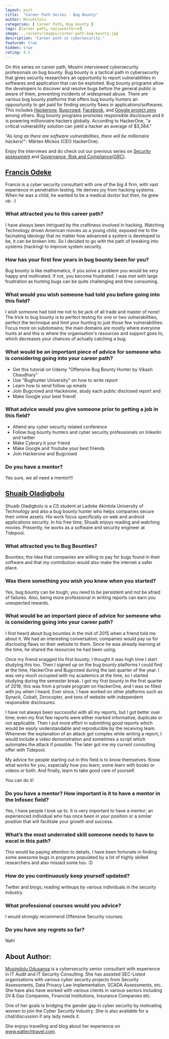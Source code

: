 ```yaml
---
layout: post
title:  "Career Path Series - Bug Bounty"
author: Mosimilolu
categories: [ Career Path, Bug bounty ]
tags: [Career path, naijasecforce]
image: ../assets/images/career-path-bug-bounty.jpg
description: "Career path in cybersecurity."
featured: true
hidden: true
rating: 4.5
---
```


On this series on career path, Mosimi interviewed cybersecurity profesionals on bug bounty. Bug bounty is a tactical path in cybersecurity that gives security researchers an opportunity to report vulnerablilites in softwares and application that can be exploited. Bug bounty programs allow the developers to discover and resolve bugs before the general public is aware of them, preventing incidents of widespread abuse.
There are various bug bounty platforms that offers bug bounty hunters an oppourtunity to get paid for finding security flaws in applications/softwares. This includes [Hackerone](https://www.hackerone.com/), [Bugcrowd](https://www.bugcrowd.com/), [Facebook](https://web.facebook.com/whitehat?_rdc=1&_rdr), and [Google project zero](https://googleprojectzero.blogspot.com/) among others. Bug bounty programs promotes responsible disclosure and it is powering millionnaire hackers globally. According to HackerOne, "a critical vulnerability solution can yield a hacker an average of $3,384."

*"As long as there are software vulnerabilities, there will be millionaire hackers!"*- Mårten Mickos (CEO HackerOne).

Enjoy the interviews and do check out our previous series on [Security assessment](https://blog.naijasecforce.com/career-path-series-security-assessment/) and [Governance, Risk and Compliance(GRC)](https://blog.naijasecforce.com/career-path-grc/).


## [Francis Odeke](https://ng.linkedin.com/in/francisodeke?trk=author_mini-profile_title)
Francis is a cyber security consultant with one of the big 4 firm, with vast experience in penetration testing. He derives joy from hacking systems. When he was a child, he wanted to be a medical doctor but then, he grew up. :)

### What attracted you to this career path?
I have always been intrigued by the craftiness involved in hacking. Watching Technology driven American movies as a  young child, exposed me to the facinating ideology that no matter how advanced a system is developed to be, it can be broken into. So I decided to go with the path of breaking into systems (hacking) to improve system security.

### How has your first few years in bug bounty been for you?
Bug bounty is like mathematics, if you solve a problem you would be very happy and moltivated. If not, you become frustrated. I was met with large frustration as hunting bugs can be quite challenging and time consuming.

### What would you wish someone had told you before going into this field? 

I wish someone had told me not to be jack of all trade and master of none! The trick to bug bounty is to perfect testing for one or two vulnerabilities, perfect the technique and limit your hunting to just those few vulnerabilities.
Focus more on subdomains; the main domains are mostly where everyone hunts at and this is where the organisation's resources and support goes to, which decreases your chances of actually catching a bug.

### What would be an important piece of advice for someone who is considering going into your career path?
* Get this tutorial  on Udemy "Offensive Bug Bounty Hunter by Vikash Chaudhary"
* Use "Bughunter University" on how to write report
* Learn how to send follow up emails
* Join Bugcrowd and Hackerone, study each public disclosed report and 
* Make Google your best friend!

### What advice would you give someone prior to getting a job in this field?
* Attend any cyber security related conference
* Follow bug bounty hunters and cyber security professionals on linkedin and twitter
* Make Cybrary.it your friend
* Make Google and Youtube your best friends
* Join Hackerone and Bugcrowd

### Do you have a mentor?
Yes sure, we all need a mentor!!! 

## [Shuaib Oladigbolu](https://ng.linkedin.com/in/sawzeeyy)
Shuaib Oladigbolu is a CS student at Ladoke Akintola University of Technology and also a bug bounty hunter who helps companies secure their online assets. His work focus specifically on web and android applications security. In his free time, Shuaib enjoys reading and watching movies. Presently, he works as a software and security engineer at Tidepool.

### What attracted you to Bug Bounties? 
Bounties; the idea that companies are willing to pay for bugs found in their software and that my contribution would also make the internet a safer place.

### Was there something you wish you knew when you started?
Yes, bug bounty can be tough; you need to be persistent and not be afraid of failures. Also, being more professional in writing reports can earn you unexpected rewards.

### What would be an important piece of advice for someone who is considering going into your career path?
I first heard about bug bounties in the mid of 2015 when a friend told me about it. We had an interesting conversation; companies would pay us for disclosing flaws on their website to them. Since he was already learning at the time, he shared the resources he had been using.

Once my friend snagged his first bounty, I thought it was high time I start studying this too. Then I signed up on the bug bounty platforms I could find at the time, HackerOne and Bugcrowd during the last quarter of the year. I was very much occupied with my academics at the time, so I started studying during the semester break. I got my first bounty in the first quarter of 2016; this was from a private program on HackerOne, and I was so filled with joy when I heard. Ever since, I have worked on other platforms such as Synack, Cobalt, Zerocopter, and tons of website with independent responsible disclosures.

I have not always been successful with all my reports, but I got better over time; even my first few reports were either marked informative, duplicate or not applicable. Then I put more effort in submitting good reports which would be easily understandable and reproducible by the receiving team. Whenever the explanation of an attack got complex while writing a report, I would include a video demonstration and sometimes a script which automates the attack if possible. The later got me my current consulting offer with Tidepool.

My advice for people starting out in this field is to know themselves. Know what works for you, especially how you learn; some learn with books or videos or both. And finally, learn to take good care of yourself.

You can do it!

### Do you have a mentor? How important is it to have a mentor in the Infosec field? 
Yes, I have people I look up to. It is very important to have a mentor; an experienced individual who has once been in your position or a similar position that will facilitate your growth and success.

### What’s the most underrated skill someone needs to have to excel in this path?
This would be paying attention to details, I have been fortunate in finding some awesome bugs in programs populated by a lot of highly skilled researchers and also missed some too.  :D

### How do you continuously keep yourself updated? 
Twitter and blogs; reading writeups by various individuals in the security industry.

### What professional courses would you advice? 
I would strongly recommend Offensive Security courses.

### Do you have any regrets so far?
Nah!

## About Author:
[Mosimilolu Odusanya](https://www.linkedin.com/in/mosimilolu-odusanya) is a cybersecurity senior consultant with experience in IT Audit and IT Security Consulting. She has assisted SEC-Listed organisations with various cyber security projects from Security Assessments, Data Privacy Law Implementation, SCADA Assessments, etc. She have also have worked with various clients in various sectors including Oil & Gas Companies, Financial Institutions, Insurance Companies etc.

One of her goals is bridging the gender gap in cyber security by motivating women to join the Cyber Security Industry. She is also available for a chat/discussion if any lady needs it. 

She enjoys travelling and blog about her experience on www.eattechtravel.com.


